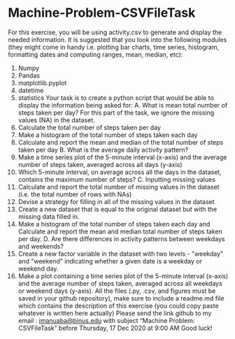 # Machine-Problem-CSVFileTask
For this exercise, you will be using activity.csv to generate and display the needed information.
It is suggested that you look into the following modules (they might come in handy i.e. plotting bar charts, time
series, histogram, formatting dates and computing ranges, mean, median, etc):
1. Numpy
2. Pandas
3. matplotlib.pyplot
4. datetime
5. statistics
Your task is to create a python script that would be able to display the information being asked for:
A. What is mean total number of steps taken per day?
For this part of the task, we ignore the missing values (NA) in the dataset.
1. Calculate the total number of steps taken per day
2. Make a histogram of the total number of steps taken each day
3. Calculate and report the mean and median of the total number of steps taken per day
B. What is the average daily activity pattern?
1. Make a time series plot of the 5-minute interval (x-axis) and the average number of steps taken,
averaged across all days (y-axis)
2. Which 5-minute interval, on average across all the days in the dataset, contains the maximum number of
steps?
C. Inputting missing values
1. Calculate and report the total number of missing values in the dataset (i.e. the total number of rows with
NAs)
2. Devise a strategy for filling in all of the missing values in the dataset
3. Create a new dataset that is equal to the original dataset but with the missing data filled in.
4. Make a histogram of the total number of steps taken each day and Calculate and report the mean and
median total number of steps taken per day.
D. Are there differences in activity patterns between weekdays and weekends?
1. Create a new factor variable in the dataset with two levels - "weekday" and "weekend" indicating
whether a given date is a weekday or weekend day.
2. Make a plot containing a time series plot of the 5-minute interval (x-axis) and the average number of
steps taken, averaged across all weekdays or weekend days (y-axis).
All the files (.py, .csv, and figures must be saved in your github repository), make sure to include a readme.md file
which contains the description of this exercise (you could copy paste whatever is written here actually)
Please send the link github to my email : imanuaba@binus.edu with subject “Machine Problem: CSVFileTask” before
Thursday, 17 Dec 2020 at 9:00 AM
Good luck!
